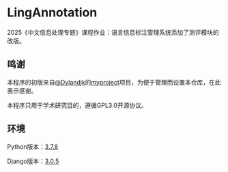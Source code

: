# LingAnnotation
2025《中文信息处理专题》课程作业：语言信息标注管理系统添加了测评模块的改版。

## 鸣谢
本程序的初版来自[@Dylandjk](https://github.com/Dylandjk)的[myproject](https://github.com/Dylandjk/myproject)项目，为便于管理而设置本仓库，在此表示感谢。

本程序只用于学术研究目的，遵循GPL3.0开源协议。

## 环境
Python版本：[3.7.8](https://www.python.org/downloads/release/python-378/)

Django版本：[3.0.5](https://docs.djangoproject.com/en/3.0/)
